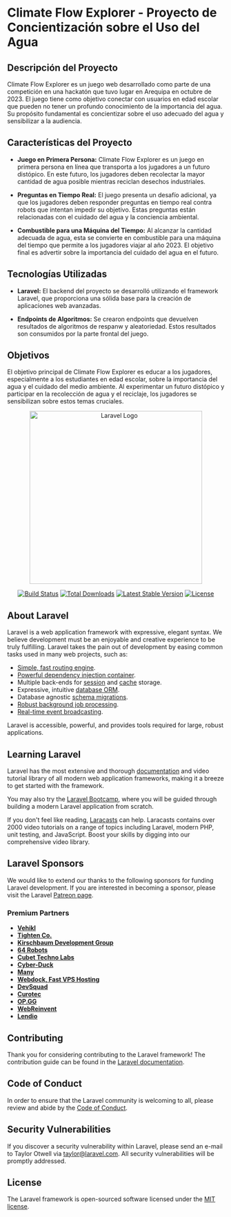 

# Climate Flow Explorer - Proyecto de Concientización sobre el Uso del Agua

## Descripción del Proyecto

Climate Flow Explorer es un juego web desarrollado como parte de una competición en una hackatón que tuvo lugar en Arequipa en octubre de 2023. El juego tiene como objetivo conectar con usuarios en edad escolar que pueden no tener un profundo conocimiento de la importancia del agua. Su propósito fundamental es concientizar sobre el uso adecuado del agua y sensibilizar a la audiencia.

## Características del Proyecto

- **Juego en Primera Persona:** Climate Flow Explorer es un juego en primera persona en línea que transporta a los jugadores a un futuro distópico. En este futuro, los jugadores deben recolectar la mayor cantidad de agua posible mientras reciclan desechos industriales.

- **Preguntas en Tiempo Real:** El juego presenta un desafío adicional, ya que los jugadores deben responder preguntas en tiempo real contra robots que intentan impedir su objetivo. Estas preguntas están relacionadas con el cuidado del agua y la conciencia ambiental.

- **Combustible para una Máquina del Tiempo:** Al alcanzar la cantidad adecuada de agua, esta se convierte en combustible para una máquina del tiempo que permite a los jugadores viajar al año 2023. El objetivo final es advertir sobre la importancia del cuidado del agua en el futuro.

## Tecnologías Utilizadas

- **Laravel:** El backend del proyecto se desarrolló utilizando el framework Laravel, que proporciona una sólida base para la creación de aplicaciones web avanzadas.

- **Endpoints de Algoritmos:** Se crearon endpoints que devuelven resultados de algoritmos de respanw y aleatoriedad. Estos resultados son consumidos por la parte frontal del juego.

## Objetivos

El objetivo principal de Climate Flow Explorer es educar a los jugadores, especialmente a los estudiantes en edad escolar, sobre la importancia del agua y el cuidado del medio ambiente. Al experimentar un futuro distópico y participar en la recolección de agua y el reciclaje, los jugadores se sensibilizan sobre estos temas cruciales.



<p align="center"><a href="https://laravel.com" target="_blank"><img src="https://raw.githubusercontent.com/laravel/art/master/logo-lockup/5%20SVG/2%20CMYK/1%20Full%20Color/laravel-logolockup-cmyk-red.svg" width="400" alt="Laravel Logo"></a></p>

<p align="center">
<a href="https://github.com/laravel/framework/actions"><img src="https://github.com/laravel/framework/workflows/tests/badge.svg" alt="Build Status"></a>
<a href="https://packagist.org/packages/laravel/framework"><img src="https://img.shields.io/packagist/dt/laravel/framework" alt="Total Downloads"></a>
<a href="https://packagist.org/packages/laravel/framework"><img src="https://img.shields.io/packagist/v/laravel/framework" alt="Latest Stable Version"></a>
<a href="https://packagist.org/packages/laravel/framework"><img src="https://img.shields.io/packagist/l/laravel/framework" alt="License"></a>
</p>

## About Laravel

Laravel is a web application framework with expressive, elegant syntax. We believe development must be an enjoyable and creative experience to be truly fulfilling. Laravel takes the pain out of development by easing common tasks used in many web projects, such as:

- [Simple, fast routing engine](https://laravel.com/docs/routing).
- [Powerful dependency injection container](https://laravel.com/docs/container).
- Multiple back-ends for [session](https://laravel.com/docs/session) and [cache](https://laravel.com/docs/cache) storage.
- Expressive, intuitive [database ORM](https://laravel.com/docs/eloquent).
- Database agnostic [schema migrations](https://laravel.com/docs/migrations).
- [Robust background job processing](https://laravel.com/docs/queues).
- [Real-time event broadcasting](https://laravel.com/docs/broadcasting).

Laravel is accessible, powerful, and provides tools required for large, robust applications.

## Learning Laravel

Laravel has the most extensive and thorough [documentation](https://laravel.com/docs) and video tutorial library of all modern web application frameworks, making it a breeze to get started with the framework.

You may also try the [Laravel Bootcamp](https://bootcamp.laravel.com), where you will be guided through building a modern Laravel application from scratch.

If you don't feel like reading, [Laracasts](https://laracasts.com) can help. Laracasts contains over 2000 video tutorials on a range of topics including Laravel, modern PHP, unit testing, and JavaScript. Boost your skills by digging into our comprehensive video library.

## Laravel Sponsors

We would like to extend our thanks to the following sponsors for funding Laravel development. If you are interested in becoming a sponsor, please visit the Laravel [Patreon page](https://patreon.com/taylorotwell).

### Premium Partners

- **[Vehikl](https://vehikl.com/)**
- **[Tighten Co.](https://tighten.co)**
- **[Kirschbaum Development Group](https://kirschbaumdevelopment.com)**
- **[64 Robots](https://64robots.com)**
- **[Cubet Techno Labs](https://cubettech.com)**
- **[Cyber-Duck](https://cyber-duck.co.uk)**
- **[Many](https://www.many.co.uk)**
- **[Webdock, Fast VPS Hosting](https://www.webdock.io/en)**
- **[DevSquad](https://devsquad.com)**
- **[Curotec](https://www.curotec.com/services/technologies/laravel/)**
- **[OP.GG](https://op.gg)**
- **[WebReinvent](https://webreinvent.com/?utm_source=laravel&utm_medium=github&utm_campaign=patreon-sponsors)**
- **[Lendio](https://lendio.com)**

## Contributing

Thank you for considering contributing to the Laravel framework! The contribution guide can be found in the [Laravel documentation](https://laravel.com/docs/contributions).

## Code of Conduct

In order to ensure that the Laravel community is welcoming to all, please review and abide by the [Code of Conduct](https://laravel.com/docs/contributions#code-of-conduct).

## Security Vulnerabilities

If you discover a security vulnerability within Laravel, please send an e-mail to Taylor Otwell via [taylor@laravel.com](mailto:taylor@laravel.com). All security vulnerabilities will be promptly addressed.

## License

The Laravel framework is open-sourced software licensed under the [MIT license](https://opensource.org/licenses/MIT).
